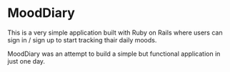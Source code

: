 # MoodDiary
This is a very simple application built with Ruby on Rails where users can sign in / sign up to start tracking thair daily moods.

MoodDiary was an attempt to build a simple but functional application in just one day.
